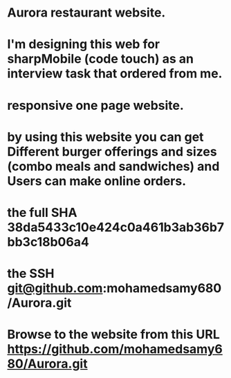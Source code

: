 # Aurora restaurant website.
# I'm designing this web for sharpMobile (code touch) as an interview task that ordered from me.
# responsive one page website.
# by using this website you can get Different burger offerings and sizes (combo meals and sandwiches) and Users can make online orders.
# the full SHA 38da5433c10e424c0a461b3ab36b7bb3c18b06a4
# the SSH git@github.com:mohamedsamy680/Aurora.git
# Browse to the website from this URL https://github.com/mohamedsamy680/Aurora.git
